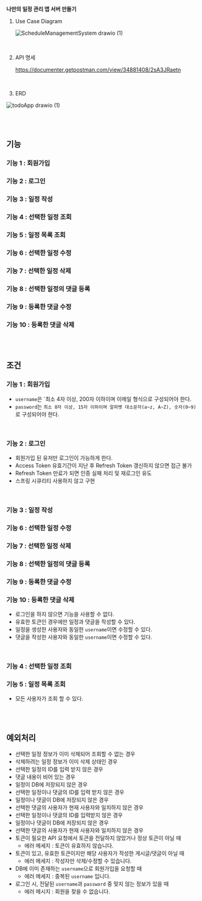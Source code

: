 **나만의 일정 관리 앱 서버 만들기**
1. Use Case Diagram

   ![ScheduleManagementSystem drawio (1)](https://github.com/ggumi030/ScheduleManagementApplicationServer/assets/130031828/dbd11f75-c118-40b2-9b87-ee755b39aea5)


   <br/>

3. API 명세

    https://documenter.getpostman.com/view/34881408/2sA3JRaetn

  <br/>

3. ERD
   
![todoApp drawio (1)](https://github.com/ggumi030/ScheduleManagementApplicationServer/assets/130031828/64ceb312-8ddd-4134-8586-9c27b24a7836)


<br/>
<br/>

## 기능
### 기능 1 : 회원가입
### 기능 2 : 로그인
### 기능 3 : 일정 작성
### 기능 4 : 선택한 일정 조회
### 기능 5 : 일정 목록 조회
### 기능 6 : 선택한 일정 수정
### 기능 7 : 선택한 일정 삭제
### 기능 8 : 선택한 일정의 댓글 등록
### 기능 9 : 등록한 댓글 수정
### 기능 10 : 등록한 댓글 삭제

<br/>
<br/>

## 조건
### 기능 1 : 회원가입
- `username`은  `최소 4자 이상, 200자 이하이며 이메일 형식으로 구성되어야 한다.
- `password`는  `최소 8자 이상, 15자 이하이며 알파벳 대소문자(a~z, A~Z), 숫자(0~9)`로 구성되어야 한다.


<br/>

### 기능 2 : 로그인
- 회원가입 된 유저만 로그인이 가능하게 한다.
- Access Token 유효기간이 지난 후 Refresh Token 갱신하지 않으면 접근 불가
- Refresh Token 만료가 되면 인증 실패 처리 및 재로그인 유도
- 스프링 시큐리티 사용하지 않고 구현

<br/>

### 기능 3 : 일정 작성
### 기능 6 : 선택한 일정 수정
### 기능 7 : 선택한 일정 삭제
### 기능 8 : 선택한 일정의 댓글 등록
### 기능 9 : 등록한 댓글 수정
### 기능 10 : 등록한 댓글 삭제
- 로그인을 하지 않으면 기능을 사용할 수 없다.
- 유효한 토큰인 경우에만 일정과 댓글을 작성할 수 있다.
- 일정을 생성한 사용자와 동일한 `username`이면 수정할 수 있다.
- 댓글을 작성한 사용자와 동일한 `username`이면 수정할 수 있다.

<br/>

### 기능 4 : 선택한 일정 조회
### 기능 5 : 일정 목록 조회
 - 모든 사용자가 조회 할 수 있다.

<br/>
<br/>

## 예외처리
- 선택한 일정 정보가 이미 삭제되어 조회할 수 없는 경우
- 삭제하려는 일정 정보가 이미 삭제 상태인 경우
- 선택한 일정의 ID를 입력 받지 않은 경우
- 댓글 내용이 비어 있는 경우
- 일정이 DB에 저장되지 않은 경우
- 선택한 일정이나 댓글의 ID를 입력 받지 않은 경우
- 일정이나 댓글이 DB에 저장되지 않은 경우
- 선택한 댓글의 사용자가 현재 사용자와 일치하지 않은 경우
- 선택한 일정이나 댓글의 ID를 입력받지 않은 경우
- 일정이나 댓글이 DB에 저장되지 않은 경우
- 선택한 댓글의 사용자가 현재 사용자와 일치하지 않은 경우
- 토큰이 필요한 API 요청에서 토큰을 전달하지 않았거나 정상 토큰이 아닐 때
    - 에러 메세지 : 토큰이 유효하지 않습니다.
- 토큰이 있고, 유효한 토큰이지만 해당 사용자가 작성한 게시글/댓글이 아닐 때
    - 에러 메세지 : 작성자만 삭제/수정할 수 있습니다.
- DB에 이미 존재하는 `username`으로 회원가입을 요청할 때
    - 에러 메세지 : 중복된 `username` 입니다.
- 로그인 시, 전달된 `username`과 `password` 중 맞지 않는 정보가 있을 때
    - 에러 메시지 : 회원을 찾을 수 없습니다.


